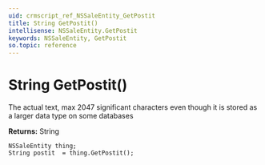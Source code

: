 ```yaml
---
uid: crmscript_ref_NSSaleEntity_GetPostit
title: String GetPostit()
intellisense: NSSaleEntity.GetPostit
keywords: NSSaleEntity, GetPostit
so.topic: reference
---
```


# String GetPostit()

The actual text, max 2047 significant characters even though it is stored as a larger data type on some databases

**Returns:** String

```crmscript
NSSaleEntity thing;
String postit  = thing.GetPostit();
```

